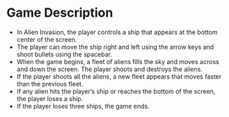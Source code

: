 # Game Description

* In Alien Invasion, the player controls a ship that appears at the bottom center of the screen.
* The player can move the ship right and left using the arrow keys and shoot bullets using the spacebar.
* When the game begins, a fleet of aliens fills the sky and moves across and down the screen. The player shoots and destroys the aliens.
* If the player shoots all the aliens, a new fleet appears that moves faster than the previous fleet.
* If any alien hits the player’s ship or reaches the bottom of the screen, the player loses a ship.
* If the player loses three ships, the game ends.